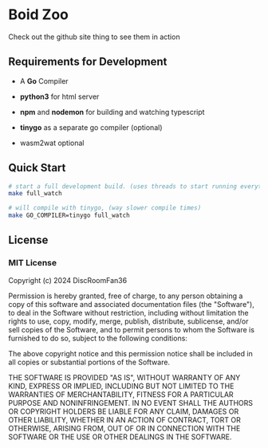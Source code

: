 # Boid Zoo

Check out the github site thing to see them in action

## Requirements for Development

* A **Go** Compiler
* **python3** for html server
* **npm** and **nodemon** for building and watching typescript

* **tinygo** as a separate go compiler (optional)
* wasm2wat optional

## Quick Start

```sh
# start a full development build. (uses threads to start running everything)
make full_watch

# will compile with tinygo, (way slower compile times)
make GO_COMPILER=tinygo full_watch
```

## License

### MIT License

Copyright (c) 2024 DiscRoomFan36

Permission is hereby granted, free of charge, to any person obtaining a copy
of this software and associated documentation files (the "Software"), to deal
in the Software without restriction, including without limitation the rights
to use, copy, modify, merge, publish, distribute, sublicense, and/or sell
copies of the Software, and to permit persons to whom the Software is
furnished to do so, subject to the following conditions:

The above copyright notice and this permission notice shall be included in all
copies or substantial portions of the Software.

THE SOFTWARE IS PROVIDED "AS IS", WITHOUT WARRANTY OF ANY KIND, EXPRESS OR
IMPLIED, INCLUDING BUT NOT LIMITED TO THE WARRANTIES OF MERCHANTABILITY,
FITNESS FOR A PARTICULAR PURPOSE AND NONINFRINGEMENT. IN NO EVENT SHALL THE
AUTHORS OR COPYRIGHT HOLDERS BE LIABLE FOR ANY CLAIM, DAMAGES OR OTHER
LIABILITY, WHETHER IN AN ACTION OF CONTRACT, TORT OR OTHERWISE, ARISING FROM,
OUT OF OR IN CONNECTION WITH THE SOFTWARE OR THE USE OR OTHER DEALINGS IN THE
SOFTWARE.
